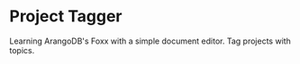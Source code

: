 # Project Tagger

Learning ArangoDB's Foxx with a simple document editor. Tag projects with topics.

